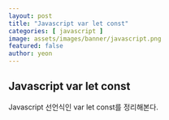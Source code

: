 ```yaml
---
layout: post
title: "Javascript var let const" 
categories: [ javascript ]
image: assets/images/banner/javascript.png
featured: false
author: yeon
---
```



## Javascript var let const
Javascript 선언식인 var let const를 정리해본다.

<br>

<br><br><br>